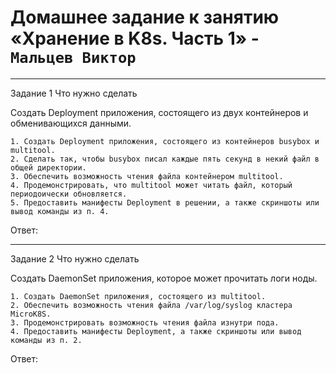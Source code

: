# Домашнее задание к занятию «Хранение в K8s. Часть 1» - `Мальцев Виктор`

---

Задание 1
Что нужно сделать

Создать Deployment приложения, состоящего из двух контейнеров и обменивающихся данными.

    1. Создать Deployment приложения, состоящего из контейнеров busybox и multitool.
    2. Сделать так, чтобы busybox писал каждые пять секунд в некий файл в общей директории.
    3. Обеспечить возможность чтения файла контейнером multitool.
    4. Продемонстрировать, что multitool может читать файл, который периодоически обновляется.
    5. Предоставить манифесты Deployment в решении, а также скриншоты или вывод команды из п. 4.

Ответ:

---

Задание 2
Что нужно сделать

Создать DaemonSet приложения, которое может прочитать логи ноды.

    1. Создать DaemonSet приложения, состоящего из multitool.
    2. Обеспечить возможность чтения файла /var/log/syslog кластера MicroK8S.
    3. Продемонстрировать возможность чтения файла изнутри пода.
    4. Предоставить манифесты Deployment, а также скриншоты или вывод команды из п. 2.

Ответ:

